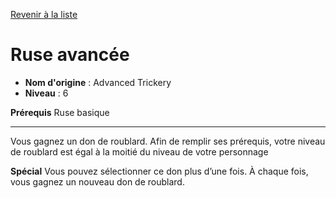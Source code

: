 [Revenir à la liste](list.md)

# Ruse avancée

 * **Nom d'origine** : Advanced Trickery
 * **Niveau** : 6


<p><strong>Prérequis</strong> Ruse basique</p>
<hr>
<p>Vous gagnez un don de roublard. Afin de remplir ses prérequis, votre niveau de roublard est égal à la moitié du niveau de votre personnage</p>
<p><strong>Spécial</strong> Vous pouvez sélectionner ce don plus d’une fois. À chaque fois, vous gagnez un nouveau don de roublard.</p>
